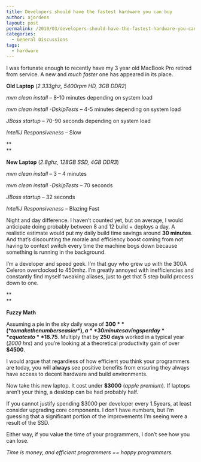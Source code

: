 ```yaml
---
title: Developers should have the fastest hardware you can buy
author: ajordens
layout: post
permalink: /2010/03/developers-should-have-the-fastest-hardware-you-can-buy/
categories:
  - General Discussions
tags:
  - hardware
---
```

I was fortunate enough to recently have my 3 year old MacBook Pro retired from service. A new and *much faster* one has appeared in its place.

**Old Laptop** (*2.333ghz, 5400rpm HD, 3GB DDR2*)

*mvn clean install &#8211;* 8-10 minutes depending on system load

*mvn clean install -DskipTests &#8211;* 4-5 minutes depending on system load

*JBoss startup &#8211;* 70-90 seconds depending on system load

*IntelliJ Responsiveness* &#8211; Slow

**  
**

**New Laptop** (*2.8ghz, 128GB SSD, 4GB DDR3*)

*mvn clean install &#8211;* 3 &#8211; 4 minutes

*mvn clean install -DskipTests &#8211;* 70 seconds

*JBoss startup &#8211;* 32 seconds

*IntelliJ Responsiveness* &#8211; Blazing Fast

Night and day difference. I haven&#8217;t counted yet, but on average, I would anticipate doing probably between 8 and 12 build + deploys a day. A realistic estimate would put my daily build time savings around **30 minutes**. And that&#8217;s discounting the morale and efficiency boost coming from not having to context switch every time the machine bogs down because something is running in the background.

I&#8217;m a developer and speed geek. I&#8217;m that guy who grew up with the 300A Celeron overclocked to 450mhz. I&#8217;m greatly annoyed with inefficiencies and constantly find myself tweaking aliases, just to get that 5 step build process down to one.

**  
**

**Fuzzy Math**

Assuming a pie in the sky daily wage of **$300** (*to make the numbers easier*), a **30 minute savings per day** equates to **$18.75**. Multiply that by **250 days** worked in a typical year (*2000 hrs*) and you&#8217;re looking at a theoretical productivity gain of over **$4500**.

I would argue that regardless of how efficient you think your programmers are today, you will **always <span style="font-weight: normal;">see positive benefits from ensuring they always have access to decent hardware and build environments.</span>**

Now take this new laptop. It cost under **$3000** (*apple premium*). If laptops aren&#8217;t your thing, a desktop can be had probably half.

If you cannot justify spending $3000 per developer every 1.5years, at least consider upgrading core components. I don&#8217;t have numbers, but I&#8217;m guessing that a significant portion of the improvements I&#8217;m seeing were a result of the SSD.

Either way, if you value the time of your programmers, I don&#8217;t see how you can lose.

*Time is money, and efficient programmers == happy programmers.*